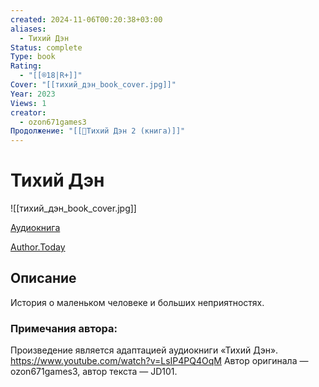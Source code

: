 ```yaml
---
created: 2024-11-06T00:20:38+03:00
aliases:
  - Тихий Дэн
Status: complete
Type: book
Rating:
  - "[[®️18|R+]]"
Cover: "[[тихий_дэн_book_cover.jpg]]"
Year: 2023
Views: 1
creator:
  - ozon671games3
Продолжение: "[[📘Тихий Дэн 2 (книга)]]"
---
```


# Тихий Дэн

![[тихий_дэн_book_cover.jpg]]

[Аудиокнига](https://youtu.be/LsIP4PQ4OqM?si=g12NRWQ3hF4v7rsB)

[Author.Today](https://author.today/work/252265)



## Описание

История о маленьком человеке и больших неприятностях.

### Примечания автора:

Произведение является адаптацией аудиокниги «Тихий Дэн». https://www.youtube.com/watch?v=LsIP4PQ4OqM
Автор оригинала — ozon671games3, автор текста — JD101.
